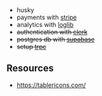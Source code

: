 - husky
- payments with [stripe](https://stripe.com/)
- analytics with [loglib](https://loglib.io/)
- ~~authentication with [clerk](https://clerk.com/)~~
- ~~postgres db with [supabase](https://supabase.com)~~
- ~~setup [trpc](https://trpc.io/)~~

## Resources

- https://tablericons.com/